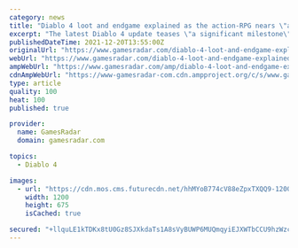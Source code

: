 ```yaml
---
category: news
title: "Diablo 4 loot and endgame explained as the action-RPG nears \"a significant milestone\""
excerpt: "The latest Diablo 4 update teases \"a significant milestone\" for the development of the still far-off action-RPG, and more helpfully, it also tells us how loot and endgame builds will work. \"We’ve made ..."
publishedDateTime: 2021-12-20T13:55:00Z
originalUrl: "https://www.gamesradar.com/diablo-4-loot-and-endgame-explained-as-the-action-rpg-nears-a-significant-milestone/"
webUrl: "https://www.gamesradar.com/diablo-4-loot-and-endgame-explained-as-the-action-rpg-nears-a-significant-milestone/"
ampWebUrl: "https://www.gamesradar.com/amp/diablo-4-loot-and-endgame-explained-as-the-action-rpg-nears-a-significant-milestone/"
cdnAmpWebUrl: "https://www-gamesradar-com.cdn.ampproject.org/c/s/www.gamesradar.com/amp/diablo-4-loot-and-endgame-explained-as-the-action-rpg-nears-a-significant-milestone/"
type: article
quality: 100
heat: 100
published: true

provider:
  name: GamesRadar
  domain: gamesradar.com

topics:
  - Diablo 4

images:
  - url: "https://cdn.mos.cms.futurecdn.net/hhMYoB774cV88eZpxTXQQ9-1200-80.jpg"
    width: 1200
    height: 675
    isCached: true

secured: "+llquLE1kTDKx8tU0Gz8SJXkdaTs1A8sVyBUWP6MUQmqyiEJXWTbCCU9hzWzc+6Bq4Dpn/olGT3BFiUe4KnpqyeOQRcQmzLtt5BOBv167MIZpn7CJaT9Y5iBXfuKJjexV5X4nJPbKzQZnXNEvpRALvwWP19P27o306ge76O3UDqnDUvK6uQo2dS1COrBCvo3MPdCjN4DgFWQ0y1wjhKynU3+wx6X554DdS9LcBGOnH2l3h9iFDEhxMHWcrnNjkjHQxS6TZvxMn4GurxB7UMjuCfQ1DfKzc/ZqGzDdWQ0KgcXn1FpkoFG5eIrQOnwBGKImLXDGMAriJugZYAY+Y5g5aAqGolJpaC5u7dBIH7SZOM=;ZTmiXvTh8pP+DqJN9S4nzg=="
---
```


